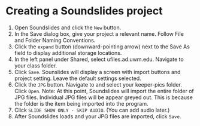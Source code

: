 # Creating a Soundslides project

1. Open Soundslides and click the `New` button.
2. In the Save dialog box, give your project a relevant name. Follow File and Folder Naming Conventions. 
3. Click the `expand` button \(downward-pointing arrow\) next to the Save As field to display additional storage locations. 
4. In the left panel under Shared, select ufiles.ad.uwm.edu. Navigate to your class folder.
5. Click `Save`. Sounslides will display a screen with import buttons and project setting. Leave the default settings selected.
6. Click the `JPG` button. Navigate to and select your keeper-pics folder. Click `Open`. Note: At this point, Soundslides will import the entire folder of JPG files. Individual JPG files will be appear greyed out. This is because the folder is the item being imported into the program. 
7. Click `SLIDE SHOW ONLY - SKIP AUDIO`. \(You can add audio later.\)
8. After Soundslides loads and your JPG files are imported, click `Save`.

